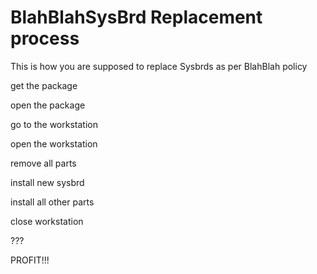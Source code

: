 BlahBlahSysBrd Replacement process
===========


This is how you are supposed to replace Sysbrds as per BlahBlah policy

get the package

open the package

go to the workstation

open the workstation

remove all parts

install new sysbrd

install all other parts

close workstation

???

PROFIT!!!
